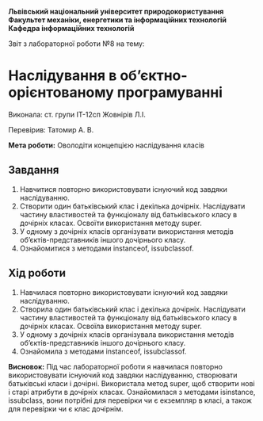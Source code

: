 ﻿
**Львівський національний  університет
природокористування
Факультет механіки, енергетики та інформаційних технологій
Кафедра інформаційних технологій**

Звіт з лабораторної роботи №8
на тему: 

#    Наслідування в об’єктно-орієнтованому програмуванні

Виконала: ст. групи ІТ-12сп Жовнірів Л.І.

Перевірив: Татомир А. В.

**Мета роботи:** Оволодіти концепцією наслідування класів

## Завдання
1.  Навчитися повторно використовувати існуючий код завдяки наслідуванню.
2.  Створити один батьківський клас і декілька дочірніх. Наслідувати частину властивостей та функціоналу від батьківського класу в дочірніх класах. Освоїти використання методу super.
3.  У одному з дочірніх класів організувати використання методів об’єктів-представників іншого дочірнього класу.
4.  Ознайомитися з методами instanceof, issubclassof.

## Хід роботи
1.  Навчилася повторно використовувати існуючий код завдяки наслідуванню.
2.  Створила один батьківський клас і декілька дочірніх. Наслідувати частину властивостей та функціоналу від батьківського класу в дочірніх класах. Освоїла використання методу super.
3.  У одному з дочірніх класів організувала використання методів об’єктів-представників іншого дочірнього класу.
4.  Ознайомила з методами instanceof, issubclassof.

**Висновок:** Під час лабораторної роботи я навчилася повторно використовувати існуючий код завдяки наслідуванню, створювати батьківські класи і дочірні. Використала метод super, щоб створити нові і старі атрибути в дочірніх класах. Ознайомилася з методами isinstance, issubclass, вони потрібні для перевірки чи є екземпляр в класі, а також для перевірки чи є клас дочірнім.
